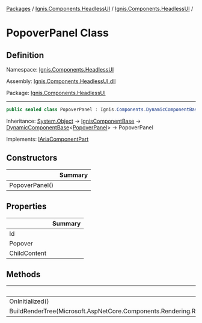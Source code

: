 [Packages](../../README.md) / [Ignis.Components.HeadlessUI](../README.md) / [Ignis.Components.HeadlessUI](README.md) /

# PopoverPanel Class

## Definition

Namespace: [Ignis.Components.HeadlessUI](README.md)

Assembly: [Ignis.Components.HeadlessUI.dll](../README.md)

Package: [Ignis.Components.HeadlessUI](https://www.nuget.org/packages/Ignis.Components.HeadlessUI)

---

```csharp
public sealed class PopoverPanel : Ignis.Components.DynamicComponentBase<Ignis.Components.HeadlessUI.PopoverPanel>, Ignis.Components.HeadlessUI.Aria.IAriaComponentPart
```

Inheritance: [System.Object](https://learn.microsoft.com/en-us/dotnet/api/System.Object) → [IgnisComponentBase](../../Ignis.Components/Ignis.Components/Ignis.Components.IgnisComponentBase.md) → [DynamicComponentBase](../../Ignis.Components/Ignis.Components/Ignis.Components.DynamicComponentBase_1.md)&lt;[PopoverPanel](Ignis.Components.HeadlessUI.PopoverPanel.md)&gt; → PopoverPanel

Implements: [IAriaComponentPart](../Ignis.Components.HeadlessUI.Aria/Ignis.Components.HeadlessUI.Aria.IAriaComponentPart.md)

## Constructors

|                | Summary |
| -------------- | ------- |
| PopoverPanel() |         |

## Properties

|              | Summary |
| ------------ | ------- |
| Id           |         |
| Popover      |         |
| ChildContent |         |

## Methods

|                                                                              | Summary |
| ---------------------------------------------------------------------------- | ------- |
| OnInitialized()                                                              |         |
| BuildRenderTree(Microsoft.AspNetCore.Components.Rendering.RenderTreeBuilder) |         |
